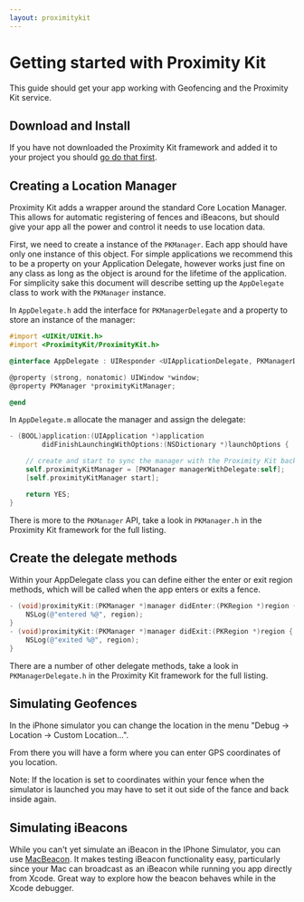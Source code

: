 ```yaml
---
layout: proximitykit
---
```


# Getting started with Proximity Kit

This guide should get your app working with Geofencing and the Proximity Kit service.

## Download and Install

If you have not downloaded the Proximity Kit framework and added it to your project you should [go do that first](http://proximitykit.com/download).

## Creating a Location Manager

Proximity Kit adds a wrapper around the standard Core Location Manager. This allows for automatic registering of fences and iBeacons, but should give your app all the power and control it needs to use location data.

First, we need to create a instance of the `PKManager`. Each app should have only one instance of this object. For simple applications we recommend this to be a property on your Application Delegate, however works just fine on any class as long as the object is around for the lifetime of the application. For simplicity sake this document will describe setting up the `AppDelegate` class to work with the `PKManager` instance.

In `AppDelegate.h` add the interface for `PKManagerDelegate` and a property to store an instance of the manager:

```objective-c
#import <UIKit/UIKit.h>
#import <ProximityKit/ProximityKit.h>

@interface AppDelegate : UIResponder <UIApplicationDelegate, PKManagerDelegate>

@property (strong, nonatomic) UIWindow *window;
@property PKManager *proximityKitManager;

@end
```

In `AppDelegate.m` allocate the manager and assign the delegate:

```objective-c
- (BOOL)application:(UIApplication *)application
        didFinishLaunchingWithOptions:(NSDictionary *)launchOptions {

    // create and start to sync the manager with the Proximity Kit backend
    self.proximityKitManager = [PKManager managerWithDelegate:self];
    [self.proximityKitManager start];

    return YES;
}
```

There is more to the `PKManager` API, take a look in `PKManager.h` in the Proximity Kit framework for the full listing.

## Create the delegate methods

Within your AppDelegate class you can define either the enter or exit region methods, which will be called when the app enters or exits a fence.

```objective-c
- (void)proximityKit:(PKManager *)manager didEnter:(PKRegion *)region {
    NSLog(@"entered %@", region);
}
- (void)proximityKit:(PKManager *)manager didExit:(PKRegion *)region {
    NSLog(@"exited %@", region);
}
```

There are a number of other delegate methods, take a look in `PKManagerDelegate.h` in the Proximity Kit framework for the full listing.

## Simulating Geofences

In the iPhone simulator you can change the location in the menu "Debug -> Location -> Custom Location...".

From there you will have a form where you can enter GPS coordinates of you location.

Note: If the location is set to coordinates within your fence when the simulator is launched you may have to set it out side of the fance and back inside again.

## Simulating iBeacons

While you can't yet simulate an iBeacon in the IPhone Simulator, you can use [MacBeacon](http://www.radiusnetworks.com/macbeacon-app.html). It makes testing iBeacon functionality easy, particularly since your Mac can broadcast as an iBeacon while running you app directly from Xcode. Great way to explore how the beacon behaves while in the Xcode debugger.



